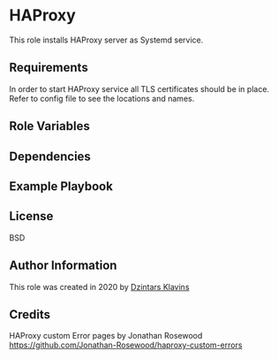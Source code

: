 # HAProxy

This role installs HAProxy server as Systemd service.

## Requirements

In order to start HAProxy service all TLS certificates should be in place. Refer to config file to see the locations and names.

## Role Variables

## Dependencies

## Example Playbook

## License

BSD

## Author Information

This role was created in 2020 by [Dzintars Klavins](https://dzintars.github.io)

## Credits

HAProxy custom Error pages by Jonathan Rosewood
https://github.com/Jonathan-Rosewood/haproxy-custom-errors

